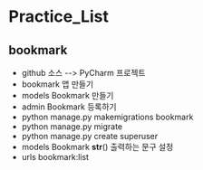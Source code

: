 # Practice_List
## bookmark
- github 소스 --> PyCharm 프로젝트
- bookmark 앱 만들기
- models Bookmark 만들기
- admin Bookmark 등록하기
- python manage.py makemigrations bookmark
- python manage.py migrate
- python manage.py create superuser
- models Bookmark __str__() 출력하는 문구 설정
- urls bookmark:list

